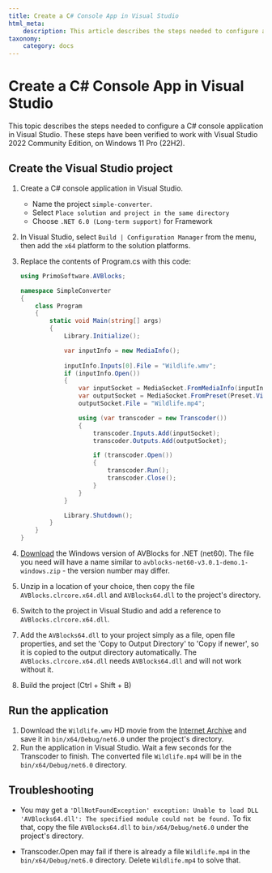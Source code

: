```yaml
---
title: Create a C# Console App in Visual Studio
html_meta:
    description: This article describes the steps needed to configure a C# console application in Visual Studio.
taxonomy:
    category: docs
---
```


# Create a C# Console App in Visual Studio

This topic describes the steps needed to configure a C# console application in Visual Studio. These steps have been verified to work with Visual Studio 2022 Community Edition, on Windows 11 Pro (22H2).

## Create the Visual Studio project

1. Create a C# console application in Visual Studio.
    * Name the project `simple-converter`. 
    * Select `Place solution and project in the same directory`
    * Choose `.NET 6.0 (Long-term support)` for Framework
2. In Visual Studio, select `Build | Configuration Manager` from the menu, then add the `x64` platform to the solution platforms.
3. Replace the contents of Program.cs with this code:

    ```csharp
    using PrimoSoftware.AVBlocks;

    namespace SimpleConverter
    {
        class Program
        {
            static void Main(string[] args)
            {
                Library.Initialize();

                var inputInfo = new MediaInfo();
                
                inputInfo.Inputs[0].File = "Wildlife.wmv";
                if (inputInfo.Open())
                {
                    var inputSocket = MediaSocket.FromMediaInfo(inputInfo);
                    var outputSocket = MediaSocket.FromPreset(Preset.Video.Generic.MP4.Base_H264_AAC);
                    outputSocket.File = "Wildlife.mp4";

                    using (var transcoder = new Transcoder())
                    {
                        transcoder.Inputs.Add(inputSocket);
                        transcoder.Outputs.Add(outputSocket);

                        if (transcoder.Open())
                        {
                            transcoder.Run();
                            transcoder.Close();
                        }
                    }
                }

                Library.Shutdown();
            }
        }
    }
    ```

4. [Download](https://github.com/avblocks/avblocks-net-core/releases/) the Windows version of AVBlocks for .NET (net60). The file you need will have a name similar to `avblocks-net60-v3.0.1-demo.1-windows.zip` - the version number may differ. 
5. Unzip in a location of your choice, then copy the file `AVBlocks.clrcore.x64.dll` and `AVBlocks64.dll` to the project's directory. 
6. Switch to the project in Visual Studio and add a reference to `AVBlocks.clrcore.x64.dll`. 
7. Add the `AVBlocks64.dll` to your project simply as a file, open file properties, and set the 'Copy to Output Directory' to 'Copy if newer', so it is copied to the output directory automatically. The `AVBlocks.clrcore.x64.dll` needs `AVBlocks64.dll` and will not work without it.
8. Build the project (Ctrl + Shift + B)

## Run the application

1. Download the `Wildlife.wmv` HD movie from the [Internet Archive](https://archive.org/download/WildlifeHd/Wildlife.wmv) and save it in `bin/x64/Debug/net6.0` under the project's directory.
2. Run the application in Visual Studio. Wait a few seconds for the Transcoder to finish. The converted file `Wildlife.mp4` will be in the `bin/x64/Debug/net6.0` directory.   

## Troubleshooting

* You may get a `'DllNotFoundException' exception: Unable to load DLL 'AVBlocks64.dll': The specified module could not be found.` To fix that, copy the file `AVBlocks64.dll` to `bin/x64/Debug/net6.0` under the project's directory.

* Transcoder.Open may fail if there is already a file `Wildlife.mp4` in the `bin/x64/Debug/net6.0` directory. Delete `Wildlife.mp4` to solve that.         
